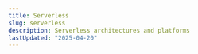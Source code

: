 ```yaml
---
title: Serverless
slug: serverless
description: Serverless architectures and platforms
lastUpdated: "2025-04-20"
---
```


